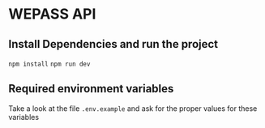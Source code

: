 # WEPASS API

## Install Dependencies and run the project
`npm install`
`npm run dev`

## Required environment variables
Take a look at the file `.env.example` and ask for the proper values for these variables
